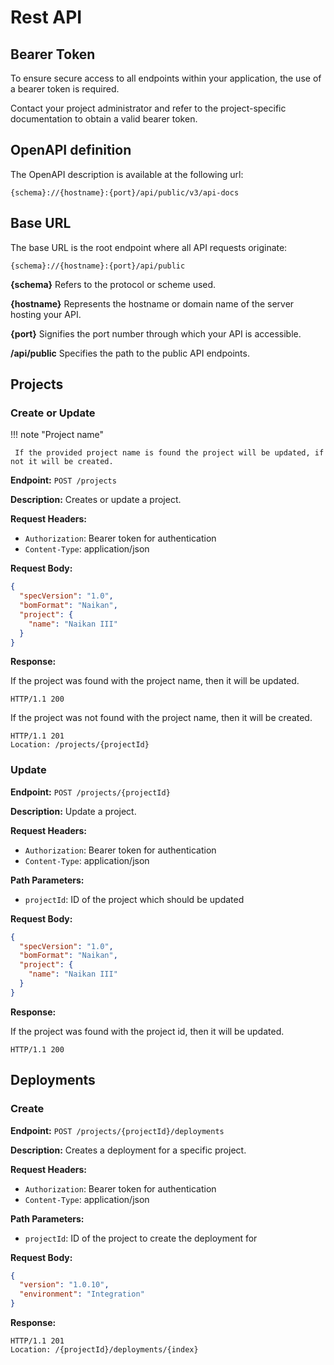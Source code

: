 # Rest API

## Bearer Token

To ensure secure access to all endpoints within your application, the use of a bearer token is required.

Contact your project administrator and refer to the project-specific documentation to obtain a valid bearer token.

## OpenAPI definition

The OpenAPI description is available at the following url:

`{schema}://{hostname}:{port}/api/public/v3/api-docs`

## Base URL

The base URL is the root endpoint where all API requests originate:

`{schema}://{hostname}:{port}/api/public`

**{schema}** Refers to the protocol or scheme used.

**{hostname}** Represents the hostname or domain name of the server hosting your API.

**{port}** Signifies the port number through which your API is accessible.

**/api/public** Specifies the path to the public API endpoints.

## **Projects**

### Create or Update

!!! note "Project name"

     If the provided project name is found the project will be updated, if not it will be created.

**Endpoint:** `POST /projects`

**Description:** Creates or update a project.

**Request Headers:**

- `Authorization`: Bearer token for authentication
- `Content-Type`: application/json

**Request Body:**

```json
{
  "specVersion": "1.0",
  "bomFormat": "Naikan",
  "project": {
    "name": "Naikan III"
  }
}
```

**Response:**

If the project was found with the project name, then it will be updated.

``` title="HTTP Status: 200 (Ok)"
HTTP/1.1 200
```

If the project was not found with the project name, then it will be created.

``` title="HTTP Status: 201 (Created)"
HTTP/1.1 201
Location: /projects/{projectId}
```

### Update

**Endpoint:** `POST /projects/{projectId}`

**Description:** Update a project.

**Request Headers:**

- `Authorization`: Bearer token for authentication
- `Content-Type`: application/json

**Path Parameters:**

- `projectId`: ID of the project which should be updated

**Request Body:**

```json
{
  "specVersion": "1.0",
  "bomFormat": "Naikan",
  "project": {
    "name": "Naikan III"
  }
}
```

**Response:**

If the project was found with the project id, then it will be updated.

``` title="HTTP Status: 200 (Ok)"
HTTP/1.1 200
```

## **Deployments**

### Create

**Endpoint:** `POST /projects/{projectId}/deployments`

**Description:** Creates a deployment for a specific project.

**Request Headers:**

- `Authorization`: Bearer token for authentication
- `Content-Type`: application/json

**Path Parameters:**

- `projectId`: ID of the project to create the deployment for

**Request Body:**

```json
{
  "version": "1.0.10",
  "environment": "Integration"
}
```

**Response:**

``` title="HTTP Status: 201 (Created)"
HTTP/1.1 201
Location: /{projectId}/deployments/{index}
```
